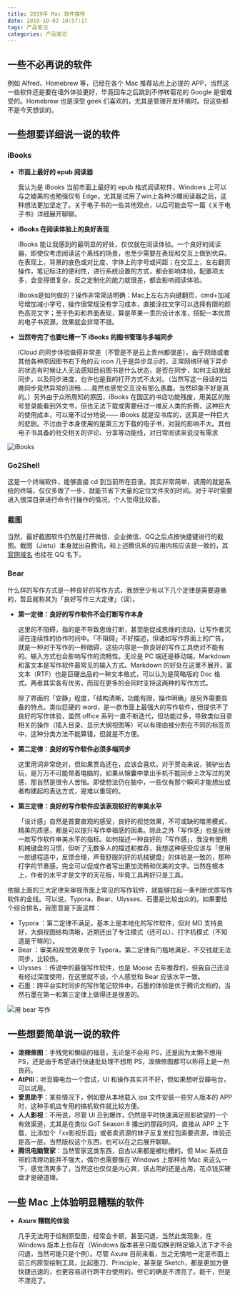 ```yaml
---
title: 2019年 Mac 软件推荐
date: 2019-10-03 10:57:17
tags: 产品笔记
categories: 产品笔记
---
```


## 一些不必再说的软件

例如 Alfred、Homebrew 等，已经在各个 Mac 推荐站点上必提的 APP，当然这一些软件还是要在墙外体验更好，毕竟回车之后跳到不停转菊花的 Google 是很难受的。Homebrew 也是深受 geek 们喜欢的，尤其是管理开发环境时。但这些都不是今天想谈的。



## 一些想要详细说一说的软件



### iBooks

- **市面上最好的 epub 阅读器**

  我认为是 iBooks 当前市面上最好的 epub 格式阅读软件，Windows 上可以与之媲美的也勉强仅有 Edge，尤其是试用了win上各种沙雕阅读器之后，这种想法更加坚定了。关于电子书的一些其他观点，以后可能会写一篇《关于电子书》详细展开聊聊。

- **iBooks 在阅读体验上的良好表现**

  iBooks 能让我感到的最明显的好处，仅仅就在阅读体验。一个良好的阅读器，即使仅考虑阅读这个离线的场景，也至少需要在表现和交互上做到优异。在表现上，背景的底色或对比度、字体上的字号或间距；在交互上，左右翻页操作，笔记标注的便利性，进行系统设置的方式，都会影响体验，配置项太多，会变得很复杂，反之定制化的能力就很差，都会影响阅读体验。

  iBooks是如何做的？操作非常简洁明确：Mac上左右方向键翻页，cmd+加减号增加减小字号，操作很常规没有学习成本，直接涂拉文字可以选择有限的颜色高亮文字；至于色彩和界面表现，算是苹果一贯的设计水准，搭配一本优质的电子书资源，效果就会非常不错。

- **当然夸完了也要吐槽一下 iBooks 的图书管理与多端同步**

  iCloud 的同步体验做得非常差（不管是不是云上贵州都很差），由于网络或者其他各种原因图书右下角的云 icon 几乎是异步显示的，正常网络环境下异步的状态有时候让人无法感知目前图书是什么状态，是否在同步，如何主动发起同步，以及同步进度，也许也是我的打开方式不太对。（当然写这一段话的当晚同步竟然异常的流畅……竟然也感觉交互没有那么愚蠢。当然印象不好是真的。）另外由于众所周知的原因，iBooks 在国区的书店功能残废，用美区的账号登录能看到外文书，但也无法下载或需要经过一堆反人类的折腾，这种巨大的使用成本，可以毫不过分地说—— iBooks 就是没书库的，这真是一种巨大的悲剧。不过由于本身使用的是第三方下载的电子书，对我的影响不大。其他电子书具备的社交相关的评论、分享等功能线，对日常阅读来说没有需求

![iBooks](https://tva1.sinaimg.cn/large/007S8ZIlgy1gdzi63qwv0j30yg0mp1ay.jpg)



### Go2Shell

这是一个终端软件，能够直接 cd 到当前所在目录。其实非常简单，调用的就是系统的终端，仅仅多做了一步，就能节省下大量的定位文件夹的时间。对于平时需要进入很深目录进行命令行操作的情况，个人觉得比较香。



### 截图

当然，最好截图软件仍然是打开微信、企业微信、QQ之后点按快捷键进行的截图。截图（Jietu）本身就出自腾讯，和上述腾讯系的应用内核应该是一致的，其 [官网域名](https://jietu.qq.com/) 也挂在 QQ 名下。



### Bear

什么样的写作方式是一种良好的写作方式，我想至少有以下几个定律是需要遵循的，暂且就称其为「良好写作三大定律」（误）。

- **第一定律：良好的写作软件不会打断写作本身**
  
  这里的不阻碍，指的是不导致思维打断，甚至能促成思维的流动，让写作者沉浸在连续性的协作时间中。「不阻碍」不好描述，但诸如写作界面上的广告，就是一种对于写作的一种阻碍，这些内容是一款良好的写作工具绝对不能有的。输入方式也会影响写作的流畅性。无论是 PC 端还是移动端，Markdown 和富文本是写作软件最常见的输入方式。Markdown 的好处在这里不展开，富文本（RTF）也是巨硬出品的一种文本格式，可以认为是简略版的 Doc 格式。两者其实各有优劣，而现在更多的会同时支持这两种的写作方式。
  
  除了界面的「安静」程度，「结构清晰，功能有限，操作明确」是另外需要具备的特点。类似巨硬的 word，是一款市面上最强大的写作软件，但提供不了良好的写作体验，虽然 office 系列一直不断迭代，但功能过多，导致类似目录相关的操作（插入目录、显示大纲视图等）可以有理由被分割在不同的标签页中，这种分类方法不能算错，但就是不方便。

- **第二定律：良好的写作软件必须多端同步**

  这里用词非常绝对，但如果贾岛还在，应该会喜欢。对于贾岛来说，骑驴出去玩，是万万不可能带着电脑的，如果从锦囊中拿出手机不能同步上次写过的灵感，那自然是很令人苦恼。即使想法仍在脑中，一些仅有那个瞬间才能想出或者构建起的表达方式，是难以重现的。

- **第三定律：良好的写作软件应该表现较好的审美水平**

  「设计感」自然是首要直观的感受，良好的视觉效果，不可或缺的暗黑模式，精美的质感，都是可以提升写作幸福感的因素。除此之外「写作感」也是反映一款写作软件审美水平的指标。如何描述一种良好的「写作感」，我没有使用机械键盘的习惯，但听了无数多人的描述和推荐，我想这种感受应该与「使用一款键程适中，反馈合理，声音舒服的好的机械键盘」的体验是一致的，那种打字的节奏感，完全可以促成作者写出更加流畅和优美的文字。当然在根本上，作者的水平才是文字的天花板，毕竟工具再好只是工具。

依据上面的三大定律来审视市面上常见的写作软件，就能够拉起一条判断优质写作软件的金线。可以说，Typora、Bear、Ulysses、石墨是比较出众的。如果要给个综合排名，我愿意是下面这样：
- Typora ：第二定律不满足。基本上是本地化的写作软件，但对 MD 支持良好，大纲视图结构清晰，近期还出了专注模式（还可以）、打字机模式（不知道是干嘛的）。
- Bear ：审美和视觉效果优于 Typora，第二定律有门槛地满足，不交钱就无法同步，比较伤。
- Ulysses ：传说中的最强写作软件，也是 Moose 去年推荐的，但我自己还没有经过深度使用，在这里就不谈。个人感觉和 Bear 应该水平一致。
- 石墨：跨平台实时同步的写作笔记软件中，石墨的体验是优于腾讯文档的，当然石墨在第一和第三定律上做得还是很差的。

![用 bear 写作](https://tva1.sinaimg.cn/large/007S8ZIlgy1gdzi67z4bej30yg0lh7fl.jpg)




## 一些想要简单说一说的软件


- **泼辣修图**：手残党和懒癌的福音，无论是不会用 PS，还是因为太懒不想用 PS，还是由于希望进行快速批处理不想用 PS，泼辣修图都可以称得上是一剂良药。
- **AtPill**：听豆瓣电台一个尝试，UI 和操作其实并不好，但如果想听豆瓣电台，可以试用。
- **爱思助手**：某些情况下，例如要从本地载入 ipa 文件安装一些穷人版本的 APP 时，这种手机店专用的搞机软件就比较方便。
- **人人影视**：不用说，尽管 UI 丑到爆炸，仍然是平时快速满足观影欲望的一个有效渠道，尤其是在类似 GoT Season 8 播出的那段时间。直接从 APP 上下载，比添加个「xx影视乐园」或者卖资源的妹子反复发红包索要资源，体验还是高一层。当然版权这个东西，也可以在之后展开聊聊。
- **腾讯电脑管家**：当然管家这类东西，自古以来都是被吐槽的。但 Mac 系统自带的清理功能并不强大，偶尔也需要像在 Windows 上那样给 Mac 来这么一下，感觉清爽多了，当然这也仅仅是内心爽，该占用的还是占用，花点钱买硬盘才是硬道理。



## 一些 Mac 上体验明显糟糕的软件


- **Axure 糟糕的体验**

  几乎无法用于绘制原型图，经常会卡顿，甚至闪退，当然此类现象，在 Windows 版本上也存在（Windows 版本甚至只能切换到特定输入法下才不会闪退，当然可能只是个例）。尽管 Axure 目前来看，当之无愧地一定是市面上前三的原型绘制工具，比起墨刀、Principle，甚至是 Sketch，都是更加方便快捷迅速的，也更容易进行跨平台使用的。但它的确是不漂亮了。能干，但是不漂亮了。

